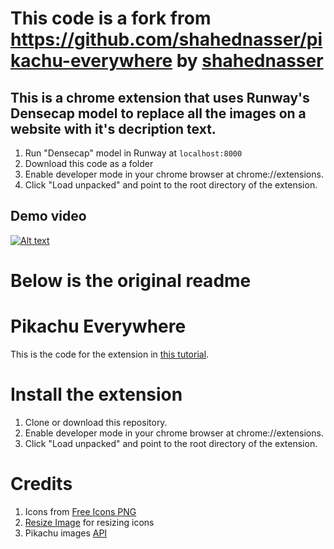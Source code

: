 # This code is a fork from https://github.com/shahednasser/pikachu-everywhere by [shahednasser](https://github.com/shahednasser)

## This is a chrome extension that uses Runway's Densecap model to replace all the images on a website with it's decription text.
1. Run "Densecap" model in Runway at `localhost:8000`
2. Download this code as a folder
3. Enable developer mode in your chrome browser at chrome://extensions.
4. Click "Load unpacked" and point to the root directory of the extension.

## Demo video
[![Alt text](https://img.youtube.com/vi/KPlGN23eyaE/0.jpg)](https://www.youtube.com/watch?v=KPlGN23eyaE)

# Below is the original readme
# Pikachu Everywhere
This is the code for the extension in [this tutorial](https://blog.shahednasser.com/chrome-extension-tutorial-replace-images-in-any-website-with-pikachu/).

# Install the extension
1. Clone or download this repository.
2. Enable developer mode in your chrome browser at chrome://extensions.
3. Click "Load unpacked" and point to the root directory of the extension.

# Credits
1. Icons from [Free Icons PNG](www.freeiconspng.com)
2. [Resize Image](https://resizeimage.net/) for resizing icons
3. Pikachu images [API](https://some-random-api.ml/pikachuimg)
